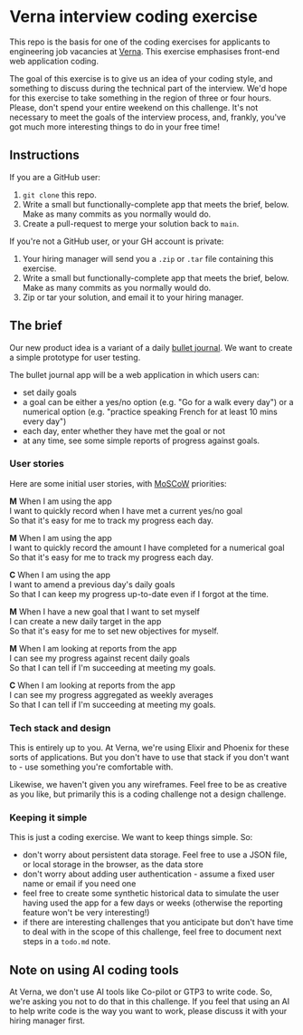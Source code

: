 # Verna interview coding exercise

This repo is the basis for one of the coding exercises for applicants to
engineering job vacancies at [Verna](https://verna.earth). This exercise
emphasises front-end web application coding.

The goal of this exercise is to give us an idea of your coding style, and
something to discuss during the technical part of the interview. We'd hope for
this exercise to take something in the region of three or four hours. Please,
don't spend your entire weekend on this challenge. It's not necessary to meet
the goals of the interview process, and, frankly, you've got much more
interesting things to do in your free time!

## Instructions

If you are a GitHub user:

1. `git clone` this repo.
2. Write a small but functionally-complete app that meets the brief, below.
   Make as many commits as you normally would do.
3. Create a pull-request to merge your solution back to `main`.

If you're not a GitHub user, or your GH account is private:

1. Your hiring manager will send you a `.zip` or `.tar` file containing
   this exercise.
2. Write a small but functionally-complete app that meets the brief, below.
   Make as many commits as you normally would do.
3. Zip or tar your solution, and email it to your hiring manager.

## The brief

Our new product idea is a variant of a daily
[bullet journal](https://en.wikipedia.org/wiki/Bullet_journal).
We want to create a simple prototype for user testing.

The bullet journal app will be a web application in which users can:

- set daily goals
- a goal can be either a yes/no option (e.g. "Go for a walk every day")
  or a numerical option (e.g. "practice speaking French for at least
  10 mins every day")
- each day, enter whether they have met the goal or not
- at any time, see some simple reports of progress against goals.

### User stories

Here are some initial user stories, with
[MoSCoW](https://en.wikipedia.org/wiki/MoSCoW_method) priorities:

**M** When I am using the app<br />
I want to quickly record when I have met a current yes/no goal<br />
So that it's easy for me to track my progress each day.

**M** When I am using the app<br />
I want to quickly record the amount I have completed for a numerical goal<br />
So that it's easy for me to track my progress each day.

**C** When I am using the app<br />
I want to amend a previous day's daily goals<br />
So that I can keep my progress up-to-date even if I forgot at the time.

**M** When I have a new goal that I want to set myself<br />
I can create a new daily target in the app<br />
So that it's easy for me to set new objectives for myself.

**M** When I am looking at reports from the app<br />
I can see my progress against recent daily goals<br />
So that I can tell if I'm succeeding at meeting my goals.

**C** When I am looking at reports from the app<br />
I can see my progress aggregated as weekly averages<br />
So that I can tell if I'm succeeding at meeting my goals.

### Tech stack and design

This is entirely up to you. At Verna, we're using Elixir and Phoenix
for these sorts of applications. But you don't have to use that stack
if you don't want to - use something you're comfortable with.

Likewise, we haven't given you any wireframes. Feel free to be as
creative as you like, but primarily this is a coding challenge not a
design challenge.

### Keeping it simple

This is just a coding exercise. We want to keep things simple. So:

- don't worry about persistent data storage. Feel free to use a JSON file, or
  local storage in the browser, as the data store
- don't worry about adding user authentication - assume a fixed user name or
  email if you need one
- feel free to create some synthetic historical data to simulate the user having
  used the app for a few days or weeks (otherwise the reporting feature won't be
  very interesting!)
- if there are interesting challenges that you anticipate but don't have time to
  deal with in the scope of this challenge, feel free to document next steps in
  a `todo.md` note.

## Note on using AI coding tools

At Verna, we don't use AI tools like Co-pilot or GTP3 to write code. So, we're
asking you not to do that in this challenge. If you feel that using an AI to
help write code is the way you want to work, please discuss it with your hiring
manager first.

